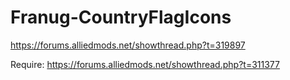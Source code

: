 # Franug-CountryFlagIcons

https://forums.alliedmods.net/showthread.php?t=319897


Require: https://forums.alliedmods.net/showthread.php?t=311377